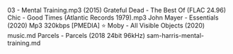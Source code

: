 03 - Mental Training.mp3
(2015) Grateful Dead - The Best Of (FLAC 24.96)
Chic - Good Times (Atlantic Records 1979).mp3
John Mayer - Essentials (2020) Mp3 320kbps [PMEDIA] ⭐️
Moby - All Visible Objects (2020)
music.md
Parcels - Parcels (2018 24bit 96kHz)
sam-harris-mental-training.md
